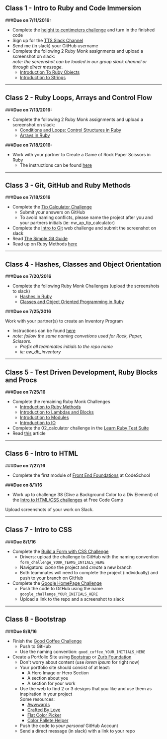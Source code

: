 ## Class 1 - Intro to Ruby and Code Immersion

###**Due on 7/11/2016:**

- Complete the [height to centimeters challenge](https://github.com/tts-code-immersion-clt-pt-summer-2016/class_notes/blob/master/homework_and_challenges/height_to_centimeters_challenge.md#challenge---height-to-centimeters) and turn in the finished code
- Sign up for the [TTS Slack Channel](http://ttsclt.slack.com)
- Send me (in slack) your GitHub username
- Complete the following 2 Ruby Monk assignments and upload a screenshot on slack:<br>*note: the screenshot can be loaded in our group slack channel or through direct message.*
	- [Introduction To Ruby Objects](https://rubymonk.com/learning/books/1-ruby-primer/chapters/6-objects/lessons/35-introduction-to-objects)
	- [Introduction to Strings](https://rubymonk.com/learning/books/1-ruby-primer/chapters/5-strings/lessons/7-string-introduction)

- - - -

## Class 2 - Ruby Loops, Arrays and Control Flow

###**Due on 7/13/2016:**

- Complete the following 2 Ruby Monk assignments and upload a screenshot on slack:
	- [Conditions and Loops: Control Structures in Ruby](https://rubymonk.com/learning/books/1-ruby-primer/chapters/8-control-structures/lessons/43-boolean-expressions-in-ruby)
	- [Arrays in Ruby](https://rubymonk.com/learning/books/1-ruby-primer/chapters/1-arrays/lessons/2-arrays-introduction)

###**Due on 7/18/2016:**

- Work with your partner to Create a Game of Rock Paper Scissors in Ruby
	- The instructions can be found [here](https://github.com/tts-code-immersion-clt-pt-summer-2016/class_notes/blob/master/homework_and_challenges/RPS_instructions.md#rock-paper-scissors-game)

- - - -

## Class 3 - Git, GitHub and Ruby Methods

###**Due on 7/18/2016**

- Complete the [Tip Calculator Challenge](https://github.com/tts-code-immersion-clt-pt-summer-2016/class_notes/blob/master/homework_and_challenges/tip_calculator_challenge.md#create-a-tip-calculator)
	- Submit your answers on GitHub
	- To avoid naming conflicts, please name the project after you and your partners initials (ie: nw_ap_tip_calculator)
- Complete the [Intro to Git](https://try.github.io/levels/1/challenges/1) web challenge and submit the screenshot on slack
- Read [The Simple Git Guide](http://rogerdudler.github.io/git-guide/)
- Read up on Ruby Methods [here](http://ruby.bastardsbook.com/chapters/methods/)


- - - -

## Class 4 - Hashes, Classes and Object Orientation

###**Due on 7/20/2016**

- Complete the following Ruby Monk Challenges (upload the screenshots to slack)
	- [Hashes in Ruby](https://rubymonk.com/learning/books/1-ruby-primer/chapters/10-hashes-in-ruby/lessons/46-introduction-to-ruby-hashes)
	- [Classes and Object Oriented Programming in Ruby](https://rubymonk.com/learning/books/1-ruby-primer/chapters/7-classes/lessons/39-classes)

###**Due on 7/25/2016**

Work with your partner(s) to create an Inventory Program
- Instructions can be found [here](https://github.com/tts-code-immersion-clt-pt-summer-2016/class_notes/blob/master/homework_and_challenges/inventory_assignment.md)
- *note: follow the same naming convetions used for Rock, Paper, Scissors.*
	- *Prefix all teammates initials to the repo name*
	- *ie: aw_dh_inventory*

- - - -

## Class 5 - Test Driven Development, Ruby Blocks and Procs

###**Due on 7/25/16**

- Complete the remaining Ruby Monk Challenges
  - [Introduction to Ruby Methods](https://rubymonk.com/learning/books/1-ruby-primer/chapters/19-ruby-methods/lessons/57-being-methodical)
  - [Introduction to Lambdas and Blocks](https://rubymonk.com/learning/books/1-ruby-primer/chapters/34-lambdas-and-blocks-in-ruby/lessons/77-lambdas-in-ruby)
  - [Introduction to Modules](https://rubymonk.com/learning/books/1-ruby-primer/chapters/35-modules/lessons/79-getting-modular)
  - [Introduction to IO](https://rubymonk.com/learning/books/1-ruby-primer/chapters/42-introduction-to-i-o/lessons/89-streams)
- Complete the 02_calculator challenge in the [Learn Ruby Test Suite](https://github.com/tts-code-immersion-clt-pt-summer-2016/learn_ruby)
- Read [this](http://mixandgo.com/blog/mastering-ruby-blocks-in-less-than-5-minutes) article

- - - -

## Class 6 - Intro to HTML

###**Due on 7/27/16**

- Complete the first module of [Front End Foundations](https://www.codeschool.com/courses/front-end-foundations) at CodeSchool

###**Due on 8/1/16**

- Work up to challenge 38 (Give a Background Color to a Div Element) of the [Intro to HTML/CSS challenges](https://www.freecodecamp.com/challenges/say-hello-to-html-elements) at Free Code Camp

Upload screenshots of your work on Slack.

- - - -

## Class 7 - Intro to CSS

###**Due 8/1/16**

- Complete the [Build a Form with CSS Challenge](https://github.com/tts-code-immersion-clt-pt-summer-2016/class_notes/blob/master/front-end/build_a_form_with_css_challenges.md#css-challenge---create-a-nice-looking-signup-form)
	- Drivers: upload the challenge to GitHub with the naming convention `form_challenge_YOUR_TEAMS_INTIALS_HERE`
	- Navigators: *clone* the project and *create* a new branch
	- Both teammates will need to complete the project (individually) and push to your branch on GitHub 
- Complete the [Google HomePage Challenge](https://github.com/tts-code-immersion-clt-pt-summer-2016/class_notes/blob/master/homework_and_challenges/clone_google_challenge.md#build-a-clone-of-the-google-homepage) 
	- Push the code to GitHub using the name `google_challenge_YOUR_INITIALS_HERE`
	- Upload a link to the repo and a screenshot to slack

- - - - 

## Class 8 - Bootstrap

###**Due 8/8/16**

- Finish the [Good Coffee Challenge](https://github.com/tts-code-immersion-clt-pt-summer-2016/class_notes/blob/master/front-end/bootstrap_good_coffee_challenge.md#bootstrap)
	- Push to GitHub
	- Use the naming convention: `good_coffee_YOUR_INITIALS_HERE`
- Create a Portfolio Site using [Bootstrap](http://getbootstrap.com/) or [Zurb Foundation](http://foundation.zurb.com/)
	- Don't worry about content (use *lorem ipsum* for right now)
	- Your portfolio site should consist of at least:
		- A Hero Image or Hero Section
		- A section about you
		- A section for your work
	- Use the web to find 2 or 3 designs that you like and use them as inspiration in your project<br>
		Some resources:
		- [Awwwards](http://www.awwwards.com/)
		- [Crafted By Love](http://www.craftedbylove.com/#/)
		- [Flat Color Picker](http://www.flatuicolorpicker.com/)
		- [Color Pallete Helper](http://paletton.com/#uid=1000u0kllllaFw0g0qFqFg0w0aF)
	- Push the code to *your personal* GitHub Account
	- Send a direct message (in slack) with a link to your repo
